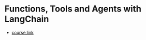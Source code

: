 # Functions, Tools and Agents with LangChain

+ [course link](https://learn.deeplearning.ai/functions-tools-agents-langchain/)
